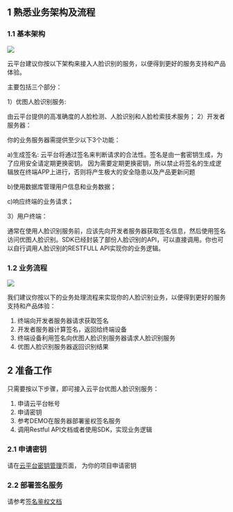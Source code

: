 ## 1 熟悉业务架构及流程

### 1.1 基本架构

![](https://qzonestyle.gtimg.cn/qzone/vas/opensns/res/img/youturenlian-1.png)

云平台建议你按以下架构来接入人脸识别的服务，以便得到更好的服务支持和产品体验。

主要包括三个部分：

1）优图人脸识别服务:

由云平台提供的高准确度的人脸检测、人脸识别和人脸检索技术服务；
2）开发者服务器：

你的业务服务器需提供至少以下3个功能：

a)生成签名: 云平台将通过签名来判断请求的合法性。签名是由一套密钥生成，为了应用安全请定期更换密钥。
因为需要定期更换密钥，所以禁止将签名的生成逻辑放在终端APP上进行，否则将产生极大的安全隐患以及产品更新问题

b)使用数据库管理用户信息和业务数据；

c)响应终端的业务请求；

3）用户终端： 

通常在使用人脸识别服务前，应该先向开发者服务器获取签名信息，然后使用签名访问优图人脸识别。SDK已经封装了部份人脸识别的API，可以直接调用。你也可以自行调用人脸识别的RESTFULL API实现你的业务逻辑。

### 1.2 业务流程

![](https://qzonestyle.gtimg.cn/qzone/vas/opensns/res/img/youturenlian-2.png)

我们建议你按以下的业务处理流程来实现你的人脸识别业务，以便得到更好的服务支持和产品体验：

1.	终端向开发者服务器请求获取签名
2.	开发者服务器计算签名，返回给终端设备
3.	终端设备利用签名向优图人脸识别服务器请求人脸识别服务
4.	优图人脸识别服务器返回识别结果

## 2 准备工作

只需要按以下步骤，即可接入云平台优图人脸识别服务：

1.	申请云平台帐号
2.	申请密钥
3.	参考DEMO在服务器部署鉴权签名服务
4.	调用Restful API文档或者使用SDK，实现业务逻辑

### 2.1 申请密钥

请在[云平台密钥管理](http://console.tce.fsphere.cn/capi/project)页面， 为你的项目申请密钥

### 2.2 部署签名服务

请参考[签名鉴权文档](/doc/product/277/签名鉴权)